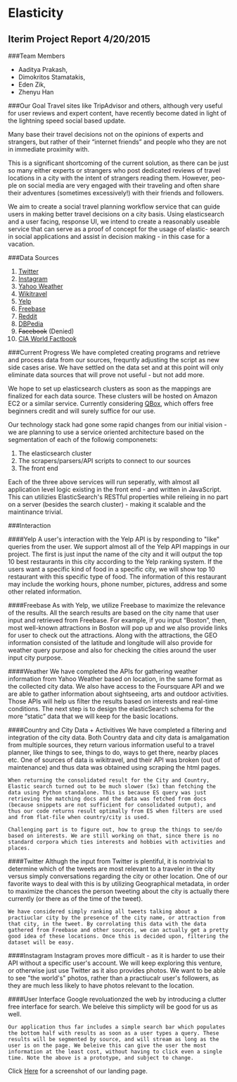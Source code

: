 Elasticity
=========
Iterim Project Report 4/20/2015
------------

###Team Members
- Aaditya Prakash,
- Dimokritos Stamatakis,
- Eden Zik,
- Zhenyu Han 
	
###Our Goal
Travel sites like TripAdvisor and others, although very useful for user reviews and expert content, have recently become dated in light of the lightning speed social based update. 

Many base their travel decisions not on the opinions of experts and strangers, but rather of their “internet friends” and people who they are not in immediate proximity with. 

This is a significant shortcoming of the current solution, as there can be just so many either experts or strangers who post dedicated reviews of travel locations in a city with the intent of strangers reading them. However, peo- ple on social media are very engaged with their traveling and often share their adventures (sometimes excessively!) with their friends and followers.

We aim to create a social travel planning workflow service that can guide users in making better travel decisions on a city basis. Using elasticsearch and a user facing, response UI, we intend to create a reasonably useable service that can serve as a proof of concept for the usage of elastic- search in social applications and assist in decision making - in this case for a vacation.

###Data Sources
1. [Twitter](https://dev.twitter.com/overview/documentation)
2. [Instagram](https://instagram.com/developer/)
3. [Yahoo Weather](https://developer.yahoo.com/weather/)
4. [Wikitravel](http://wikitravel.org/en/Main_Page)
5. [Yelp](https://www.yelp.com/developers/documentation)
6. [Freebase](https://developers.google.com/freebase/)
7. [Reddit](https://www.reddit.com/dev/api)
7. [DBPedia](http://wiki.dbpedia.org/Lookup)
7. ~~Facebook~~ (Denied)
8. [CIA World Factbook](https://www.cia.gov/library/publications/the-world-factbook/)

###Current Progress
We have completed creating programs and retrieve and process data from our sources, frequntly adjusting the script as new side cases arise. We have settled on the data set and at this point will only eliminate data sources that will prove not useful - but not add more.

We hope to set up elasticsearch clusters as soon as the mappings are finalized for each data source. These clusters will be hosted on Amazon EC2 or a similar service. Currently considering [QBox](https://qbox.io/signup), which offers free beginners credit and will surely suffice for our use.

Our technology stack had gone some rapid changes from our initial vision - we are planning to use a service oriented architecture based on the segmentation of each of the followig componenets:

1. The elasticsearch cluster
2. The scrapers/parsers/API scripts to connect to our sources
3. The front end

Each of the three above services will run seperatly, with almost all application level logic existing in the front end - and written in JavaScript. This can utilizies ElasticSearch's RESTful properties while relieing in no part on a server (besides the search cluster) - making it scalable and the maintinance trivial.

###Interaction

####Yelp
	A user's interaction with the Yelp API is by responding to "like" queries from the user. We support almost all of the Yelp API mappings in our project. The first is just input the name of the city and it will output the top 10 best restaurants in this city according to the Yelp ranking system. If the users want a specific kind of food in a specific city, we will show top 10 restaurant with this specific type of food. The information of this restaurant may include the working hours, phone number, pictures, address and some other related information.
	
####Freebase
	As with Yelp, we utilize Freebase to maximize the relevance of the results. All the search results are based on the city name that user input and retrieved from Freebase. For example, if you input “Boston”, then, most well-known attractions in Boston will pop up and we also provide links for user to check out the attractions. Along with the attractions, the GEO information consisted of the latitude and longitude will also provide for weather query purpose and also for checking the cities around the user input city purpose.
	
####Weather
	We have completed the APIs for gathering weather information from Yahoo Weather based on location, in the same format as the collected city data. We also have access to the Foursquare API and we are able to gather information about sightseeing, arts and outdoor activities. Those APIs will help us filter the results based on interests and real-time conditions. The next step is to design the elasticSearch schema for the more “static” data that we will keep for the basic locations.
	
####Country and City Data + Activitives
	We have completed a filtering and integration of the city data. Both Country data and city data is amalgamation from multiple sources, they return various information useful to a travel planner, like things to see, things to do, ways to get there, nearby places etc. One of sources of data is wikitravel, and their API was broken (out of maintenance) and thus data was obtained using scraping the html pages. 
	
	When returning the consolidated result for the City and Country, Elastic search turned out to be much slower (5x) than fetching the data using Python standalone. This is because ES query was just retrieving the matching docs and the data was fetched from docs (because snippets are not sufficient for consolidated output), and thus our code returns result optimally from ES when filters are used and from flat-file when country/city is used. 
	
	Challenging part is to figure out, how to group the things to see/do based on interests. We are still working on that, since there is no standard corpora which ties interests and hobbies with activities and places.
	
####Twitter
	Althugh the input from Twitter is plentiful, it is nontrivial to determine which of the tweets are most relevant to a traveler in the city versus simply conversations regarding the city or other location. One of our favorite ways to deal with this is by utilizing Geographical metadata, in order to maximize the chances the person tweeting about the city is actually there currently (or there as of the time of the tweet).

	We have considered simply ranking all tweets talking about a practiuclar city by the presence of the city name, or attraction from that city, in the tweet. By corrolating this data with the data gathered from Freebase and other sources, we can actually get a pretty good idea of these locations. Once this is decided upon, filtering the dataset will be easy.
	
####Instagram
	Instagram proves more difficult - as it is harder to use their API without a specific user's account. We will keep exploring this venture, or otherwise just use Twitter as it also provides photos. We want to be able to see "the world's" photos, rather than a practiucalr user's followers, as they are much less likely to have photos relevant to the location.
	
####User Interface
	Google revoluationzed the web by introducing a clutter free interface for search. We beleive this simplicty will be good for us as well. 
	
	Our application thus far includes a simple search bar which populates the bottom half with results as soon as a user types a query. These results will be segmented by source, and will stream as long as the user is on the page. We beleive this can give the user the most information at the least cost, without having to click even a single time. Note the above is a prototype, and subject to change.
	
Click [Here](https://www.dropbox.com/s/sh6rd8eml0rdeq7/Screenshot%202015-04-20%2002.55.11.png?dl=0) for a screenshot of our landing page.


	


